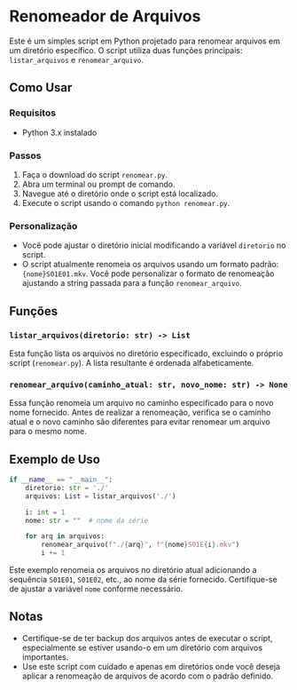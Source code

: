 # Renomeador de Arquivos

Este é um simples script em Python projetado para renomear arquivos em um diretório específico. O script utiliza duas funções principais: `listar_arquivos` e `renomear_arquivo`.

## Como Usar

### Requisitos
- Python 3.x instalado

### Passos

1. Faça o download do script `renomear.py`.
2. Abra um terminal ou prompt de comando.
3. Navegue até o diretório onde o script está localizado.
4. Execute o script usando o comando `python renomear.py`.

### Personalização

- Você pode ajustar o diretório inicial modificando a variável `diretorio` no script.
- O script atualmente renomeia os arquivos usando um formato padrão: `{nome}S01E01.mkv`. Você pode personalizar o formato de renomeação ajustando a string passada para a função `renomear_arquivo`.

## Funções

### `listar_arquivos(diretorio: str) -> List`

Esta função lista os arquivos no diretório especificado, excluindo o próprio script (`renomear.py`). A lista resultante é ordenada alfabeticamente.

### `renomear_arquivo(caminho_atual: str, novo_nome: str) -> None`

Essa função renomeia um arquivo no caminho especificado para o novo nome fornecido. Antes de realizar a renomeação, verifica se o caminho atual e o novo caminho são diferentes para evitar renomear um arquivo para o mesmo nome.

## Exemplo de Uso

```python
if __name__ == "__main__":
    diretorio: str = './'
    arquivos: List = listar_arquivos('./')

    i: int = 1
    nome: str = ""  # nome da série

    for arq in arquivos:
        renomear_arquivo(f"./{arq}", f"{nome}S01E{i}.mkv")
        i += 1
```

Este exemplo renomeia os arquivos no diretório atual adicionando a sequência `S01E01`, `S01E02`, etc., ao nome da série fornecido. Certifique-se de ajustar a variável `nome` conforme necessário.

## Notas

- Certifique-se de ter backup dos arquivos antes de executar o script, especialmente se estiver usando-o em um diretório com arquivos importantes.
- Use este script com cuidado e apenas em diretórios onde você deseja aplicar a renomeação de arquivos de acordo com o padrão definido.
